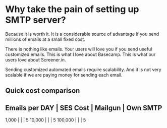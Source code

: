 # Why take the pain of setting up SMTP server?

Because it is worth it. It is a considerable source of advantage if you send millions of emails at a small fixed cost.

There is nothing like emails. Your users will love you if you send useful customized emails. This is what I love about Basecamp. This is what our users love about Screener.in.

Sending customized automated emails require scalability. And it is not very scalable if we are paying money for sending each email.

## Quick cost comparison

Emails per DAY  | SES Cost  | Mailgun   | Own SMTP
---------------------------------------------------
1,000           |           |           | 5
10,000          |           |           | 5
100,000         |           |           | 5
